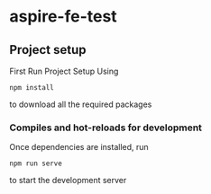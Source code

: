 # aspire-fe-test

## Project setup

First Run Project Setup Using

```
npm install
```
to download all the required packages

### Compiles and hot-reloads for development

Once dependencies are installed, run
```
npm run serve
```
to start the development server
